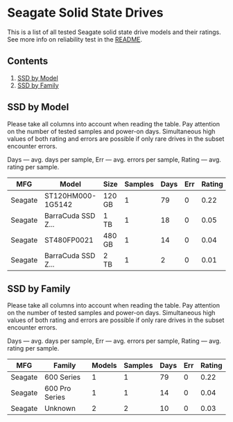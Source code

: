 Seagate Solid State Drives
==========================

This is a list of all tested Seagate solid state drive models and their ratings. See
more info on reliability test in the [README](https://github.com/linuxhw/SMART).

Contents
--------

1. [ SSD by Model  ](#ssd-by-model)
2. [ SSD by Family ](#ssd-by-family)

SSD by Model
------------

Please take all columns into account when reading the table. Pay attention on the
number of tested samples and power-on days. Simultaneous high values of both rating
and errors are possible if only rare drives in the subset encounter errors.

Days   — avg. days per sample,
Err    — avg. errors per sample,
Rating — avg. rating per sample.

| MFG       | Model              | Size   | Samples | Days  | Err   | Rating |
|-----------|--------------------|--------|---------|-------|-------|--------|
| Seagate   | ST120HM000-1G5142  | 120 GB | 1       | 79    | 0     | 0.22   |
| Seagate   | BarraCuda SSD Z... | 1 TB   | 1       | 18    | 0     | 0.05   |
| Seagate   | ST480FP0021        | 480 GB | 1       | 14    | 0     | 0.04   |
| Seagate   | BarraCuda SSD Z... | 2 TB   | 1       | 2     | 0     | 0.01   |

SSD by Family
-------------

Please take all columns into account when reading the table. Pay attention on the
number of tested samples and power-on days. Simultaneous high values of both rating
and errors are possible if only rare drives in the subset encounter errors.

Days   — avg. days per sample,
Err    — avg. errors per sample,
Rating — avg. rating per sample.

| MFG       | Family                 | Models | Samples | Days  | Err   | Rating |
|-----------|------------------------|--------|---------|-------|-------|--------|
| Seagate   | 600 Series             | 1      | 1       | 79    | 0     | 0.22   |
| Seagate   | 600 Pro Series         | 1      | 1       | 14    | 0     | 0.04   |
| Seagate   | Unknown                | 2      | 2       | 10    | 0     | 0.03   |
